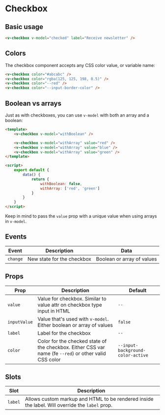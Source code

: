 # Checkbox

## Basic usage

```html
<v-checkbox v-model="checked" label="Receive newsletter" />
```

## Colors

The checkbox component accepts any CSS color value, or variable name:

```html
<v-checkbox color="#abcabc" />
<v-checkbox color="rgba(125, 125, 198, 0.5)" />
<v-checkbox color="--red" />
<v-checkbox color="--input-border-color" />
```

## Boolean vs arrays

Just as with checkboxes, you can use `v-model` with both an array and a boolean:


```html
<template>
	<v-checkbox v-model="withBoolean" />

	<v-checkbox v-model="withArray" value="red" />
	<v-checkbox v-model="withArray" value="blue" />
	<v-checkbox v-model="withArray" value="green" />
</template>

<script>
	export default {
		data() {
			return {
				withBoolean: false,
				withArray: ['red', 'green']
			}
		}
	}
</script>
```

Keep in mind to pass the `value` prop with a unique value when using arrays in `v-model`.

## Events

| Event    | Description                | Data                       |
|----------|----------------------------|----------------------------|
| `change` | New state for the checkbox | Boolean or array of values |

## Props

| Prop         | Description                                                                                            | Default                           |
|--------------|--------------------------------------------------------------------------------------------------------|-----------------------------------|
| `value`      | Value for checkbox. Similar to value attr on checkbox type input in HTML                               | `--`                              |
| `inputValue` | Value that's used with `v-model`. Either boolean or array of values                                    | `false`                           |
| `label`      | Label for the checkbox                                                                                 | `--`                              |
| `color`      | Color for the checked state of the checkbox. Either CSS var name (fe `--red`) or other valid CSS color | `--input-background-color-active` |

## Slots

| Slot    | Description                                                                                    |
|---------|------------------------------------------------------------------------------------------------|
| `label` | Allows custom markup and HTML to be rendered inside the label. Will override the `label` prop. |
